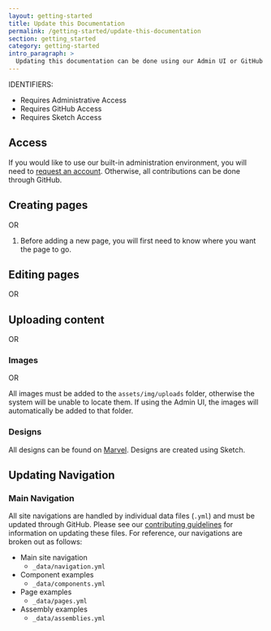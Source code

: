 ```yaml
---
layout: getting-started
title: Update this Documentation
permalink: /getting-started/update-this-documentation
section: getting_started
category: getting-started
intro_paragraph: >
  Updating this documentation can be done using our Admin UI or GitHub
---
```


IDENTIFIERS:
<ul class="fa-ul">
  <li>
    <span class="fa-li">
      <span class="badge badge-dark"><i class="fas fa-user-lock"></i></span>
    </span> Requires Administrative Access
  </li>
  <li>
    <span class="fa-li">
      <span class="badge badge-dark"><i class="fab fa-github"></i></span>
    </span> Requires GitHub Access
  </li>
  <li>
    <span class="fa-li">
      <span class="badge badge-success"><i class="fab fa-sketch"></i></span>
    </span> Requires Sketch Access
  </li>
</ul>

## Access
If you would like to use our built-in administration environment, you will need to <a href="mailto:mindreeper2420@gmail.com">request an account</a>. Otherwise, all contributions can be done through GitHub.

## Creating pages
<span class="badge badge-dark"><i class="fas fa-user-lock"></i></span> OR <span class="badge badge-dark"><i class="fab fa-github"></i></span>
1. Before adding a new page, you will first need to know where you want the page to go.

## Editing pages
<span class="badge badge-dark"><i class="fas fa-user-lock"></i></span> OR <span class="badge badge-dark"><i class="fab fa-github"></i></span>


## Uploading content
<span class="badge badge-dark"><i class="fas fa-user-lock"></i></span> OR <span class="badge badge-dark"><i class="fab fa-github"></i></span>


### Images
<span class="badge badge-dark"><i class="fas fa-user-lock"></i></span> OR <span class="badge badge-dark"><i class="fab fa-github"></i></span>

All images must be added to the `assets/img/uploads` folder, otherwise the system will be unable to locate them. If using the Admin UI, the images will automatically be added to that folder.

### Designs
<span class="badge badge-success"><i class="fab fa-sketch"></i></span>

All designs can be found on [Marvel](marvelapp). Designs are created using Sketch.

## Updating Navigation
<span class="badge badge-dark"><i class="fab fa-github"></i></span>

### Main Navigation
All site navigations are handled by individual data files (`.yml`) and must be updated through GitHub. Please see our [contributing guidelines]() for information on updating these files. For reference, our navigations are broken out as follows:
  - Main site navigation
    - `_data/navigation.yml`
  - Component examples
    - `_data/components.yml`
  - Page examples
    - `_data/pages.yml`
  - Assembly examples
    - `_data/assemblies.yml`
